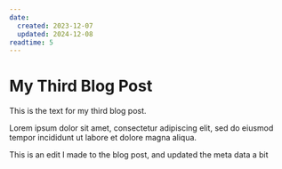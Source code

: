 ```yaml
---
date:
  created: 2023-12-07
  updated: 2024-12-08
readtime: 5
---
```


# My Third Blog Post

This is the text for my third blog post.

<!-- more -->

Lorem ipsum dolor sit amet, consectetur adipiscing elit, sed do eiusmod
tempor incididunt ut labore et dolore magna aliqua.

This is an edit I made to the blog post, and updated the meta data a bit